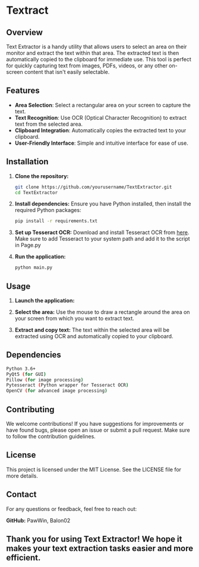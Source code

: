 # Textract

## Overview

Text Extractor is a handy utility that allows users to select an area on their monitor and extract the text within that area. The extracted text is then automatically copied to the clipboard for immediate use. This tool is perfect for quickly capturing text from images, PDFs, videos, or any other on-screen content that isn't easily selectable.

## Features

- **Area Selection**: Select a rectangular area on your screen to capture the text.
- **Text Recognition**: Use OCR (Optical Character Recognition) to extract text from the selected area.
- **Clipboard Integration**: Automatically copies the extracted text to your clipboard.
- **User-Friendly Interface**: Simple and intuitive interface for ease of use.

## Installation

1. **Clone the repository:**
    ```bash
    git clone https://github.com/yourusername/TextExtractor.git
    cd TextExtractor
    ```

2. **Install dependencies:**
    Ensure you have Python installed, then install the required Python packages:
    ```bash
    pip install -r requirements.txt
    ```

3. **Set up Tesseract OCR:**
    Download and install Tesseract OCR from [here](https://github.com/tesseract-ocr/tesseract). Make sure to add Tesseract to your system path and add it to the script in Page.py

4. **Run the application:**
    ```bash
    python main.py
    ```

## Usage

1. **Launch the application:**

2. **Select the area:**
Use the mouse to draw a rectangle around the area on your screen from which you want to extract text.

3. **Extract and copy text:**
The text within the selected area will be extracted using OCR and automatically copied to your clipboard.

## **Dependencies**
```bash
Python 3.6+
PyQt5 (for GUI)
Pillow (for image processing)
Pytesseract (Python wrapper for Tesseract OCR)
OpenCV (for advanced image processing)
```
## **Contributing**
We welcome contributions! If you have suggestions for improvements or have found bugs, please open an issue or submit a pull request. Make sure to follow the contribution guidelines.

## **License**
This project is licensed under the MIT License. See the LICENSE file for more details.

## **Contact** 
For any questions or feedback, feel free to reach out:

**GitHub:** PawWin, Balon02

## Thank you for using Text Extractor! We hope it makes your text extraction tasks easier and more efficient.
